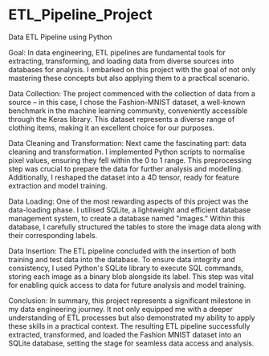 # ETL_Pipeline_Project
Data ETL Pipeline using Python

Goal:
In data engineering, ETL pipelines are fundamental tools for extracting, transforming, and loading data from diverse sources into databases for analysis. I embarked on this project with the goal of not only mastering these concepts but also applying them to a practical scenario.

Data Collection:
The project commenced with the collection of data from a source – in this case, I chose the Fashion-MNIST dataset, a well-known benchmark in the machine learning community, conveniently accessible through the Keras library. This dataset represents a diverse range of clothing items, making it an excellent choice for our purposes.

Data Cleaning and Transformation:
Next came the fascinating part: data cleaning and transformation. I implemented Python scripts to normalise pixel values, ensuring they fell within the 0 to 1 range. This preprocessing step was crucial to prepare the data for further analysis and modelling. Additionally, I reshaped the dataset into a 4D tensor, ready for feature extraction and model training.

Data Loading:
One of the most rewarding aspects of this project was the data-loading phase. I utilised SQLite, a lightweight and efficient database management system, to create a database named "images." Within this database, I carefully structured the tables to store the image data along with their corresponding labels.

Data Insertion:
The ETL pipeline concluded with the insertion of both training and test data into the database. To ensure data integrity and consistency, I used Python's SQLite library to execute SQL commands, storing each image as a binary blob alongside its label. This step was vital for enabling quick access to data for future analysis and model training.

Conclusion:
In summary, this project represents a significant milestone in my data engineering journey. It not only equipped me with a deeper understanding of ETL processes but also demonstrated my ability to apply these skills in a practical context. The resulting ETL pipeline successfully extracted, transformed, and loaded the Fashion MNIST dataset into an SQLite database, setting the stage for seamless data access and analysis.

